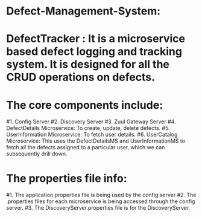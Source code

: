 # Defect-Management-System:
# DefectTracker : It is a microservice based defect logging and tracking system. It is designed for all the CRUD operations on defects.

# The core components include: 
#1. Config Server
#2. Discovery Server
#3. Zuul Gateway Server
#4. DefectDetails Microservice: To create, update, delete defects.
#5. UserInformation Microservice: To fetch user details.
#6. UserCatalog Microservice: This uses the DefectDetailsMS and UserInformationMS to fetch all the defects assigned to a particular user, which we can subsequently drill down.

# The properties file info:
#1. The application.properties file is being used by the config server
#2. The .properties files for each microservice is being accessed through the config server.
#3. The DiscoveryServer.properties file is for the DiscoveryServer.
